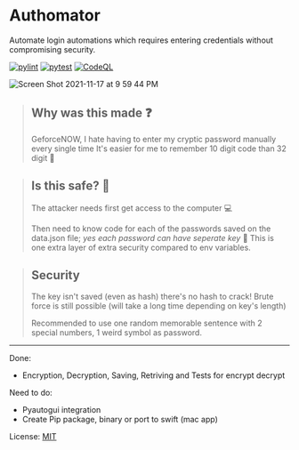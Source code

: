 # Authomator
Automate login automations which requires entering credentials without compromising security.

[![pylint](https://github.com/Aayush9029/Authomator/actions/workflows/pylint.yml/badge.svg)](https://github.com/Aayush9029/Authomator/actions/workflows/pylint.yml) [![pytest](https://github.com/Aayush9029/Authomator/actions/workflows/pytests.yml/badge.svg)](https://github.com/Aayush9029/Authomator/actions/workflows/pytests.yml) [![CodeQL](https://github.com/Aayush9029/Authomator/actions/workflows/codeql-analysis.yml/badge.svg)](https://github.com/Aayush9029/Authomator/actions/workflows/codeql-analysis.yml)

![Screen Shot 2021-11-17 at 9 59 44 PM](https://user-images.githubusercontent.com/43297314/142343826-bf056b53-b17e-434e-8712-efe637fe3f92.png)


> ## Why was this made ❓
>
> GeforceNOW, I hate having to enter my cryptic password manually every single time
> It's easier for me to remember 10 digit code than 32 digit 🙂

> ## Is this safe? 🤔
> 
> The attacker needs first get access to the computer 💻
> 
> Then need to know code for each of the passwords saved on the data.json file; *yes each password can have seperate key* 🔐
> This is one extra layer of extra security compared to env variables.


> ## Security
> The key isn't saved (even as hash) there's no hash to crack!
> Brute force is still possible (will take a long time depending on key's length) 
>
> Recommended to use one random memorable sentence with 2 special numbers, 1 weird symbol as password.

---


Done:
  - Encryption, Decryption, Saving, Retriving and Tests for encrypt decrypt

Need to do:
  - Pyautogui integration
  - Create Pip package, binary or port to swift (mac app)



License: [MIT](https://github.com/Aayush9029/Authomator/blob/main/LICENSE)
